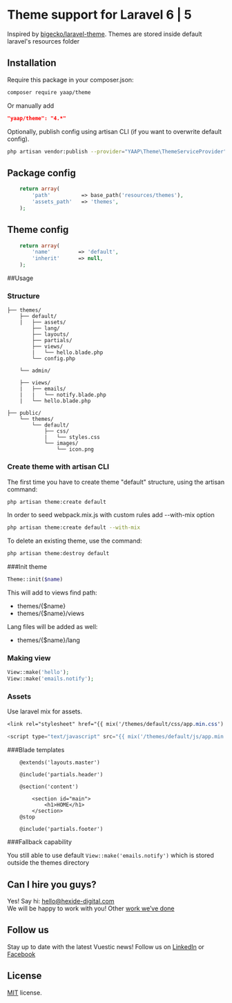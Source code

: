 # Theme support for Laravel 6 | 5

Inspired by [bigecko/laravel-theme](https://github.com/harryxu/laravel-theme).
Themes are stored inside default laravel's resources folder


## Installation
Require this package in your composer.json:

~~~bash
composer require yaap/theme
~~~

Or manually add 

~~~json
"yaap/theme": "4.*"
~~~



Optionally, publish config using artisan CLI (if you want to overwrite default config).

~~~bash
php artisan vendor:publish --provider="YAAP\Theme\ThemeServiceProvider"
~~~

## Package config

~~~php
	return array(
        'path'          => base_path('resources/themes'),
        'assets_path'   => 'themes',
    );
~~~


## Theme config

~~~php
	return array(
        'name'         => 'default',
        'inherit'      => null,
    );
~~~



##Usage

### Structure

```
├── themes/
    ├── default/
    |   ├── assets/        
        ├── lang/        
        ├── layouts/
        ├── partials/
        ├── views/
        |   └── hello.blade.php
        └── config.php

    └── admin/

    ├── views/
    |   ├── emails/
    |   |   └── notify.blade.php
    |   └── hello.blade.php

├── public/
    └── themes/
		└── default/
			├── css/
			|	└── styles.css
			└── images/
                └── icon.png
```

### Create theme with artisan CLI

The first time you have to create theme "default" structure, using the artisan command:

~~~bash
php artisan theme:create default
~~~

In order to seed webpack.mix.js with custom rules add --with-mix option

~~~bash
php artisan theme:create default --with-mix
~~~

To delete an existing theme, use the command:

~~~bash
php artisan theme:destroy default
~~~

###Init theme

~~~php
Theme::init($name)
~~~

This will add to views find path:
* themes/{$name}
* themes/{$name}/views

Lang files will be added as well:
* themes/{$name}/lang

### Making view

~~~php
View::make('hello');
View::make('emails.notify');
~~~

### Assets
Use laravel mix for assets.

~~~css
<link rel="stylesheet" href="{{ mix('/themes/default/css/app.min.css') }}"/>
~~~

~~~js
<script type="text/javascript" src="{{ mix('/themes/default/js/app.min.js') }}"></script>
~~~


###Blade templates

```
	@extends('layouts.master')

	@include('partials.header')

	@section('content')

	    <section id="main">
	        <h1>HOME</h1>
	    </section>
	@stop

	@include('partials.footer')

```

###Fallback capability

You still able to use default `View::make('emails.notify')` which is stored outside the themes directory

## Can I hire you guys?
Yes! Say hi: [hello@hexide-digital.com](mailto:hello@hexide-digital.com) </br>
We will be happy to work with you! Other [work we’ve done](https://hexide-digital.com/)

## Follow us
Stay up to date with the latest Vuestic news! Follow us on [LinkedIn](https://www.linkedin.com/company/hexide-digital) or [Facebook](https://www.facebook.com/hexide.digital)

## License
[MIT](https://github.com/epicmaxco/vuestic-admin/blob/master/LICENSE) license.
